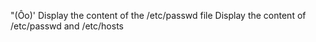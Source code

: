 "(Ôo)'
Display the content of the /etc/passwd file
Display the content of /etc/passwd and /etc/hosts
